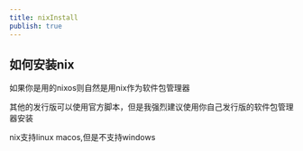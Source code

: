```yaml
---
title: nixInstall
publish: true
---
```


## 如何安装nix

 如果你是用的nixos则自然是用nix作为软件包管理器

 其他的发行版可以使用官方脚本，但是我强烈建议使用你自己发行版的软件包管理器安装

 nix支持linux macos,但是不支持windows



